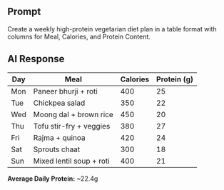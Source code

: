 ## Prompt
Create a weekly high-protein vegetarian diet plan in a table format with columns for Meal, Calories, and Protein Content.

## AI Response
| Day | Meal                     | Calories | Protein (g) |
|-----|--------------------------|-----------|--------------|
| Mon | Paneer bhurji + roti     | 400       | 25           |
| Tue | Chickpea salad           | 350       | 22           |
| Wed | Moong dal + brown rice   | 450       | 20           |
| Thu | Tofu stir-fry + veggies  | 380       | 27           |
| Fri | Rajma + quinoa           | 420       | 24           |
| Sat | Sprouts chaat            | 300       | 18           |
| Sun | Mixed lentil soup + roti | 400       | 21           |
**Average Daily Protein:** ~22.4g